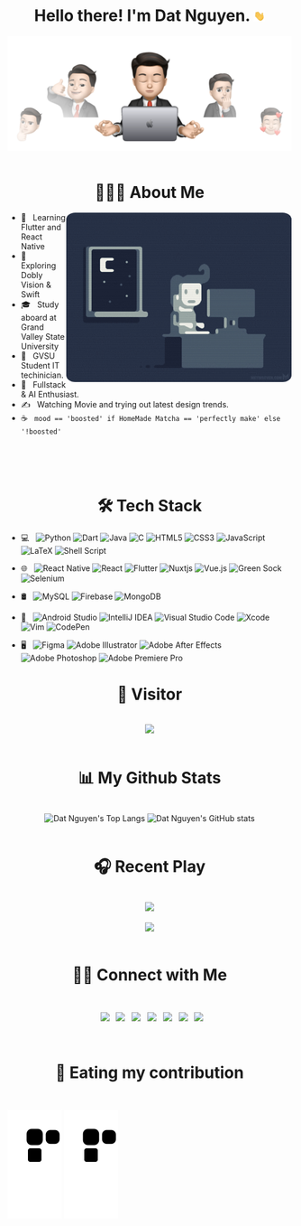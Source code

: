 




<h1 align="center">Hello there!
I'm Dat Nguyen. <img src="Hi.gif" width="20"> </h1>
<div align="center">
<img align = "center" src="cover.svg" >
</div>
<br>

<h1 align="center"> 👨🏻‍💻 About Me </h1>
<img align="right" alt="GIF" src="1.gif" width="400" style="border-radius:4%">





- 🔭 &nbsp; Learning Flutter and React Native
- 🤔 &nbsp; Exploring Dobly Vision & Swift 
- 🎓 &nbsp; Study aboard at Grand Valley State University
- 💼 &nbsp; GVSU Student IT techinician.
- 🌱 &nbsp; Fullstack & AI Enthusiast. 
- ✍️ &nbsp; Watching Movie and trying out latest design trends.
- ☕ &nbsp; `mood == 'boosted' if HomeMade Matcha == 'perfectly make' else '!boosted'`


<br>
<br>
<br>
<h1 align="center">🛠 Tech Stack</h1>

- 💻 &nbsp; ![Python](https://img.shields.io/badge/python-3670A0?style=flat&logo=python&logoColor=ffdd54) ![Dart](https://img.shields.io/badge/dart-%230175C2.svg?style=flat&logo=dart&logoColor=white) ![Java](https://img.shields.io/badge/java-%23ED8B00.svg?style=Flat&logo=java&logoColor=white) ![C](https://img.shields.io/badge/c-%2300599C.svg?style=flat&logo=c&logoColor=white)
![HTML5](https://img.shields.io/badge/html5-%23E34F26.svg?style=flat&logo=html5&logoColor=white) ![CSS3](https://img.shields.io/badge/css3-%231572B6.svg?style=flat&logo=css3&logoColor=white)  ![JavaScript](https://img.shields.io/badge/javascript-%23323330.svg?style=flat&logo=javascript&logoColor=%23F7DF1E)
 ![LaTeX](https://img.shields.io/badge/latex-%23008080.svg?style=flat&logo=latex&logoColor=white)
 ![Shell Script](https://img.shields.io/badge/shell_script-%23121011.svg?style=flat&logo=gnu-bash&logoColor=white)
- 🌐 &nbsp; ![React Native](https://img.shields.io/badge/react_native-%2320232a.svg?style=flat&logo=react&logoColor=%2361DAFB)
![React](https://img.shields.io/badge/react-%2320232a.svg?style=flat&logo=react&logoColor=%2361DAFB) 
![Flutter](https://img.shields.io/badge/Flutter-%2302569B.svg?style=flat&logo=Flutter&logoColor=white)
![Nuxtjs](https://img.shields.io/badge/Nuxt-002E3B?style=flat&logo=nuxtdotjs&logoColor=#00DC82)
![Vue.js](https://img.shields.io/badge/vuejs-%2335495e.svg?style=flat&logo=vuedotjs&logoColor=%234FC08D)
![Green Sock](https://img.shields.io/badge/green%20sock-88CE02?style=flat&logo=greensock&logoColor=white) 
![Selenium](https://img.shields.io/badge/-selenium-%43B02A?style=flat&logo=selenium&logoColor=white)



- 🛢 &nbsp; ![MySQL](https://img.shields.io/badge/mysql-%2300f.svg?style=flat&logo=mysql&logoColor=white) 
![Firebase](https://img.shields.io/badge/firebase-%23039BE5.svg?style=flat&logo=firebase) 
![MongoDB](https://img.shields.io/badge/MongoDB-%234ea94b.svg?style=flat&logo=mongodb&logoColor=white)
- 🔧 &nbsp; ![Android Studio](https://img.shields.io/badge/Android%20Studio-3DDC84.svg?style=flat&logo=android-studio&logoColor=white) 
![IntelliJ IDEA](https://img.shields.io/badge/IntelliJIDEA-000000.svg?style=flat&logo=intellij-idea&logoColor=white) 
![Visual Studio Code](https://img.shields.io/badge/Visual%20Studio%20Code-0078d7.svg?style=flat&logo=visual-studio-code&logoColor=white) 
![Xcode](https://img.shields.io/badge/Xcode-007ACC?style=flat&logo=Xcode&logoColor=white)
![Vim](https://img.shields.io/badge/VIM-%2311AB00.svg?style=flat&logo=vim&logoColor=white)
![CodePen](https://img.shields.io/badge/CodePen-white?style=flat&logo=codepen&logoColor=black)


- 🖥 &nbsp; ![Figma](https://img.shields.io/badge/figma-%23F24E1E.svg?style=flat&logo=figma&logoColor=white) 
![Adobe Illustrator](https://img.shields.io/badge/adobe%20illustrator-%23FF9A00.svg?style=flat&logo=adobe%20illustrator&logoColor=white) 
![Adobe After Effects](https://img.shields.io/badge/Adobe%20After%20Effects-9999FF.svg?style=flat&logo=Adobe%20After%20Effects&logoColor=white) 
![Adobe Photoshop](https://img.shields.io/badge/adobe%20photoshop-%2331A8FF.svg?style=flat&logo=adobe%20photoshop&logoColor=white) 
![Adobe Premiere Pro](https://img.shields.io/badge/Adobe%20Premiere%20Pro-9999FF.svg?style=flat&logo=Adobe%20Premiere%20Pro&logoColor=white)




<h1 align="center">👀 Visitor</h1>
<br>
<div align="center">
<img src="https://komarev.com/ghpvc/?username=superboo0311&color=red"></li>
</div>

<br>
<h1 align="center">📊  My Github Stats</h1><br>
<div align="center">
<img height="150px"src="https://github-readme-stats-superboo0311.vercel.app/api/top-langs/?username=imtiendat0311&langs_count=10&show_icons=true&include_all_commits=true&count_private=true&theme=nord&layout=compact&" alt="Dat Nguyen's Top Langs"/> <img height="150px" src="https://github-readme-stats-superboo0311.vercel.app/api?username=imtiendat0311&show_icons=true&theme=nord&count_private=true" alt="Dat Nguyen's GitHub stats"/><br></div>




<br>
<h1 align="center">🎧 Recent Play</h1>
<br>
<div align="center"> <img src="https://spotify-github-profile-superboo0311.vercel.app/api/view?uid=3mwksj1bzpj6fmcxdzeuzhoft&cover_image=true&theme=compact&"/></div><br>
<div align="center"><img src="https://spotify-top-play-superboo0311.vercel.app/api/top-played">
</div><br>
<h1 align="center"> 🤝🏻 Connect with Me </h1>
<br>
<p align="center">
&nbsp; <a href="https://www.linkedin.com/in/dat-nguyen-32606917b/" target="_blank" rel="noopener noreferrer"><img src="https://img.shields.io/badge/linkedin-%230077B5.svg?style=flat&logo=linkedin&logoColor=white"/></a>
&nbsp; <a href="https://fb.me/nguyen.tien.dat.03.11" target="_blank" rel="noopener noreferrer"><img src="https://img.shields.io/badge/Facebook-%231877F2.svg?style=flat&logo=Facebook&logoColor=white"/></a>
&nbsp; <a href="https://m.me/nguyen.tien.dat.03.11" target="_blank" rel="noopener noreferrer"><img src="https://img.shields.io/badge/Messenger-00B2FF?style=flat&logo=messenger&logoColor=white"/></a>
&nbsp; <a href="mailto:datnguyentien0311@gmail.com" target="_blank" rel="noopener noreferrer"><img src="https://img.shields.io/badge/Gmail-D14836?style=flat&logo=gmail&logoColor=white"  /></a>
&nbsp; <a href="https://twitter.com/imtiendat0311" target="_blank" rel="noopener noreferrer"><img src="https://img.shields.io/badge/imtiendat0311-%231DA1F2.svg?style=flate&logo=Twitter&logoColor=white" /></a>  
&nbsp; <a href="https://www.instagram.com/cuocdoithatvui123/" target="_blank" rel="noopener noreferrer"><img src="https://img.shields.io/badge/cuocdoithatvui-%23E4405F.svg?style=flat&logo=Instagram&logoColor=white"  /></a>   
&nbsp; <a href="https://discord.gg/F6RXhbE8v9/" target="_blank" rel="noopener noreferrer"><img src="https://img.shields.io/badge/Hoi Rach Kid-%237289DA.svg?style=flat&logo=discord&logoColor=white"  /></a>   
</p><br>
<h1 align="center"> 🐍 Eating my contribution </h1>
<br>

![GitHub Snake Light](
https://raw.githubusercontent.com/imtiendat0311/imtiendat0311/bd67145b9ff660d9463e1d8dd87442b7339e3f68/github-contribution-grid-snake.svg#gh-light-mode-only)
![GitHub Snake Dark](
https://raw.githubusercontent.com/imtiendat0311/imtiendat0311/bd67145b9ff660d9463e1d8dd87442b7339e3f68/github-contribution-grid-snake-dark.svg#gh-dark-mode-only)

